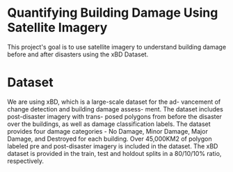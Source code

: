 # Quantifying Building Damage Using Satellite Imagery

This project's goal is to use satellite imagery to understand building damage before and after disasters using the xBD Dataset.

# Dataset

We are using xBD, which is a large-scale dataset for the ad-
vancement of change detection and building damage assess-
ment. The dataset includes post-disaster imagery with trans-
posed polygons from before the disaster over the buildings,
as well as damage classification labels. The dataset provides
four damage categories - No Damage, Minor Damage, Major
Damage, and Destroyed for each building. Over 45,000KM2
of polygon labeled pre and post-disaster imagery is included
in the dataset. The xBD dataset is provided in the train, test
and holdout splits in a 80/10/10% ratio, respectively.
